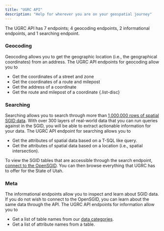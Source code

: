 ```yaml
---
title: "UGRC API"
description: "Help for wherever you are on your geospatial journey"
---
```


The UGRC API has 7 endpoints; 4 geocoding endpoints, 2 informational endpoints, and 1 searching endpoint.

### Geocoding

Geocoding allows you to get the geographic location (i.e., the geographical coordinates) from an address. The UGRC API endpoints for geocoding allow you to

- Get the coordinates of a street and zone
- Get the coordinates of a route and milepost
- Get the address of a coordinate
- Get the route and milepost of a coordinate
  {.list-disc}

### Searching

Searching allows you to search through more than [1,000,000 rows of spatial SGID data](https://gis.utah.gov/sgid). With over 300 layers of real-world data that you can run queries against in the SGID, you will be able to extract actionable information for your data. The UGRC API endpoint for searching allows you to

- Get the attributes of spatial data based on a T-SQL like query.
- Get the attributes of spatial data based on a location (i.e., spatial intersection).

To view the SGID tables that are accessible through the search endpoint, [connect to the OpenSGID](https://gis.utah.gov/sgid/open-sgid/). You can then browse everything that UGRC has to offer for the State of Utah.

### Meta

The informational endpoints allow you to inspect and learn about SGID data. If you do not wish to connect to the OpenSGID, you can learn about the same data through the API. The UGRC API endpoints for information allow you to

- Get a list of table names from our [data categories](https://gis.utah.gov/data/#data-categories).
- Get a list of attribute names from a table.
